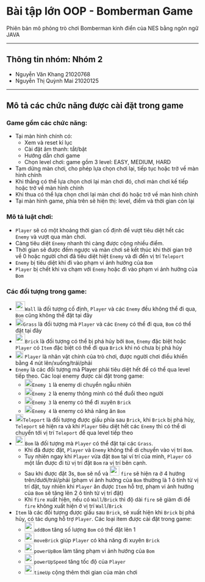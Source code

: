 # Bài tập lớn OOP - Bomberman Game
Phiên bản mô phỏng trò chơi Bomberman kinh điển của NES bằng ngôn ngữ JAVA
***
## Thông tin nhóm: Nhóm 2
* Nguyễn Văn Khang 21020768
* Nguyễn Thị Quỳnh Mai 21020125
***
## Mô tả các chức năng được cài đặt trong game
### Game gồm các chức năng:
* Tại màn hình chính có:
  * Xem và reset kỉ lục
  * Cài đặt âm thanh: tắt/bật
  * Hướng dẫn chơi game
  * Chọn level chơi: game gồm 3 level: EASY, MEDIUM, HARD
* Tạm dừng màn chơi, cho phép lựa chọn chơi lại, tiếp tục hoặc trở về màn hình chính
* Khi thắng có thể lựa chọn chơi lại màn chơi đó, chơi màn chơi kế tiếp hoặc trở về màn hình chính
* Khi thua có thể lựa chọn chơi lại màn chơi đó hoặc trở về màn hình chính
* Tại màn hình game, phía trên sẽ hiện thị: level, điểm và thời gian còn lại
### Mô tả luật chơi: 
* `Player` sẽ có một khoảng thời gian cố định để vượt tiêu diệt hết các `Enemy` và vượt qua màn chơi. 
* Càng tiêu diệt `Enemy` nhanh thì càng được cộng nhiều điểm. 
* Thời gian sẽ được đếm ngược và màn chơi sẽ kết thúc khi thời gian trở về 0 hoặc người chơi đã tiêu diệt hiệt `Enemy` và đi đến vị trí `Teleport`
* `Enemy` bị tiêu diệt khi đi vào phạm vi ảnh hưởng của `Bom`
* `Player` bị chết khi va chạm với `Enemy` hoặc đi vào phạm vi ảnh hưởng của `Bom`
### Các đối tượng trong game:
* <img src="https://github.com/mairyy/TestJavaFx1/blob/main/Picture/wall.png" width="25">`Wall` là đối tượng cố định, `Player` và các `Enemy` đều không thể đi qua, `Bom` cũng không thể đặt tại đây
* <img src="https://github.com/mairyy/TestJavaFx1/blob/main/Picture/grass.png" width="20">`Grass` là đối tượng mà `Player` và các `Enemy` có thể đi qua, `Bom` có thể đặt tại đây
* <img src="https://github.com/mairyy/TestJavaFx1/blob/main/Picture/brick.png" width="25">`Brick` là đối tượng có thể bị phá hủy bởi `Bom`, `Enemy` đặc biệt hoặc `Player` có `Item` đặc biệt có thể đi qua `Brick` khi nó chưa bị phá hủy
* <img src="https://github.com/mairyy/TestJavaFx1/blob/main/Picture/player.png" width="20"> `Player` là nhân vật chính của trò chơi, được người chơi điều khiển bằng 4 nút lên/xuống/trái/phải
* `Enemy` là các đối tượng mà Player phải tiêu diệt hết để có thể qua level tiếp theo. Các loại enemy được cài đặt trong game:
  * <img src="https://github.com/mairyy/TestJavaFx1/blob/main/Picture/enemy1.png" width="20">`Enemy 1` là enemy di chuyển ngẫu nhiên
  * <img src="https://github.com/mairyy/TestJavaFx1/blob/main/Picture/enemy2.png" width="20">`Enemy 2` là enemy thông minh có thể đuổi theo người
  * <img src="https://github.com/mairyy/TestJavaFx1/blob/main/Picture/enemy3.png" width="20">`Enemy 3` là enemy có thể đi xuyên `Brick`
  * <img src="https://github.com/mairyy/TestJavaFx1/blob/main/Picture/enemy4.png" width="20">`Enemy 4` là enemy có khả năng ăn `Bom`
* <img src="https://github.com/mairyy/TestJavaFx1/blob/main/Picture/teleport.png" width="20">`Teleport` là đối tượng được giấu phía sau `Brick`, khi `Brick` bị phá hủy, `Teleport` sẽ hiện ra và khi `Player` tiêu diệt hết các `Enemy` thì có thể di chuyển tới vị trí `Teleport` để qua level tiếp theo
* <img src="https://github.com/mairyy/TestJavaFx1/blob/main/Picture/bom.png" width="25">`Bom` là đối tượng mà `Player` có thể đặt tại các `Grass`. 
  * Khi đã được đặt, `Player` và `Enemy` không thể di chuyển vào vị trí `Bom`. 
  * Tuy nhiên ngay khi `Player` vừa đặt `Bom` tại ví trí của mình, `Player` có một lần được đi từ vị trí đặt `Bom` ra vị trí bên cạnh. 
  * Sau khi được đặt 3s, `Bom` sẽ nổ và <img src="https://github.com/mairyy/TestJavaFx1/blob/main/Picture/fire.png" width="25"> `fire` sẽ hiện ra ở 4 hướng trên/dưới/trái/phải (phạm vi ảnh hưởng của `Bom` thường là 1 ô tính từ vị trí đặt, tuy nhiên khi `Player` ăn được `Item` hỗ trợ, phạm vi ảnh hướng của `Bom` sẽ tăng lên 2 ô tính từ vị trí đặt)
  * Khi `fire` xuất hiện, nếu có `Wall`/`Brick` thì độ dài `fire` sẽ giảm đi để `fire` không xuất hiện ở vị trí `Wall`/`Brick`
* `Item` là các đối tượng được giấu sau `Brick`, sẽ xuất hiện khi `Brick` bị phá hủy, có tác dụng hỗ trợ `Player`. Các loại item được cài đặt trong game:
  * <img src="https://github.com/mairyy/TestJavaFx1/blob/main/Picture/addBom.png" width="25">`addBom` tăng số lượng `Bom` có thể đặt lên 1
  * <img src="https://github.com/mairyy/TestJavaFx1/blob/main/Picture/moveBrick.png" width="25">`moveBrick` giúp `Player` có khả năng đi xuyên `Brick`
  * <img src="https://github.com/mairyy/TestJavaFx1/blob/main/Picture/powerUpBom.png" width="25">`powerUpBom` làm tăng phạm vi ảnh hướng của `Bom`
  * <img src="https://github.com/mairyy/TestJavaFx1/blob/main/Picture/powerUpSpeed.png" width="25">`powerUpSpeed` tăng tốc độ của `Player`
  * <img src="https://github.com/mairyy/TestJavaFx1/blob/main/Picture/timeUp.png" width="25">`timeUp` cộng thêm thời gian của màn chơi
